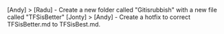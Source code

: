[Andy] > [Radu] - Create a new folder called "Gitisrubbish" with a new file called "TFSisBetter"
[Jonty] > [Andy] - Create a hotfix to correct TFSisBetter.md to TFSisBest.md.
